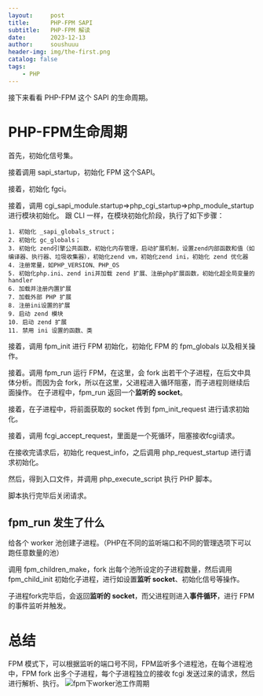 ```yaml
---
layout:     post
title:      PHP-FPM SAPI
subtitle:   PHP-FPM 解读
date:       2023-12-13
author:     soushuuu
header-img: img/the-first.png
catalog: false
tags:
    - PHP
---
```


接下来看看 PHP-FPM 这个 SAPI 的生命周期。

# PHP-FPM生命周期

首先，初始化信号集。

接着调用 sapi_startup，初始化 FPM 这个SAPI。

接着，初始化 fgci。

接着，调用 cgi_sapi_module.startup=>php_cgi_startup=>php_module_startup 进行模块初始化。
跟 CLI 一样，在模块初始化阶段，执行了如下步骤：

    1. 初始化 _sapi_globals_struct；
    2. 初始化 gc_globals；
    3. 初始化 zend引擎公共函数，初始化内存管理，启动扩展机制，设置zend内部函数和值（如编译器、执行器、垃圾收集器），初始化zend vm，初始化zend ini，初始化 zend 优化器
    4. 注册常量，如PHP_VERSION、PHP_OS
    5. 初始化php.ini、zend ini并加载 zend 扩展、注册php扩展函数，初始化超全局变量的handler
    6. 加载并注册内置扩展
    7. 加载外部 PHP 扩展
    8. 注册ini设置的扩展
    9. 启动 zend 模块
    10. 启动 zend 扩展
    11. 禁用 ini 设置的函数、类

接着，调用 fpm_init 进行 FPM 初始化，初始化 FPM 的 fpm_globals 以及相关操作。

接着。调用 fpm_run 运行 FPM，在这里，会 fork 出若干个子进程，在后文中具体分析。而因为会 fork，所以在这里，父进程进入循环阻塞，而子进程则继续后面操作。
在子进程中，fpm_run 返回一个**监听的 socket**。

接着，在子进程中，将前面获取的 socket 传到 fpm_init_request 进行请求初始化。

接着，调用 fcgi_accept_request，里面是一个死循环，阻塞接收fcgi请求。

在接收完请求后，初始化 request_info，之后调用 php_request_startup 进行请求初始化。

然后，得到入口文件，并调用 php_execute_script 执行 PHP 脚本。

脚本执行完毕后关闭请求。

## fpm_run 发生了什么

给各个 worker 池创建子进程。（PHP在不同的监听端口和不同的管理选项下可以跑任意数量的池）

调用 fpm_children_make，fork 出每个池所设定的子进程数量，然后调用 fpm_child_init 初始化子进程，进行如设置**监听 socket**、初始化信号等操作。

子进程fork完毕后，会返回**监听的 socket**，而父进程则进入**事件循环**，进行 FPM 的事件监听并触发。


# 总结

FPM 模式下，可以根据监听的端口号不同，FPM监听多个进程池，在每个进程池中，FPM fork 出多个子进程，每个子进程独立的接收 fcgi 发送过来的请求，然后进行解析、执行。
![fpm下worker池工作周期]({{site.baseurl}}/img/fpm下worker池工作周期.png)

